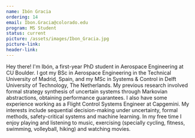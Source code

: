 ```yaml
---
name: Ibón Gracia
ordering: 14
email: Ibon.Gracia@colorado.edu
program: MS Student
status: current
picture: /assets/images/Ibon_Gracia.jpg 
picture-link: 
header-link:
---
```


Hey there! I'm Ibón, a first-year PhD student in Aerospace Engineering at CU Boulder. I got my BSc in Aerospace Engineering in the Technical University of Madrid, Spain, and my MSc in Systems & Control in Delft University of Technology, The Netherlands. My previous research involved formal strategy synthesis of uncertain systems through Markovian abstractions, obtaining performance guarantees. I also have some experience working as a Flight Control Systems Engineer at Capgemini. My interests include sequential decision-making under uncertainty, formal methods, safety-critical systems and machine learning. In my free time I enjoy playing and listening to music, exercising (specially cycling, fitness, swimming, volleyball, hiking) and watching movies.
 
